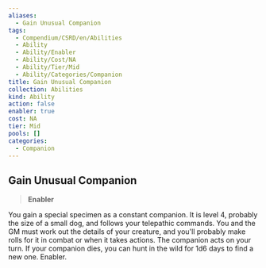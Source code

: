 ```yaml
---
aliases:
  - Gain Unusual Companion
tags:
  - Compendium/CSRD/en/Abilities
  - Ability
  - Ability/Enabler
  - Ability/Cost/NA
  - Ability/Tier/Mid
  - Ability/Categories/Companion
title: Gain Unusual Companion
collection: Abilities
kind: Ability
action: false
enabler: true
cost: NA
tier: Mid
pools: []
categories:
  - Companion
---
```

## Gain Unusual Companion    
>**Enabler**  
    
You gain a special specimen as a constant companion. It is level 4, probably the size of a small dog, and follows your telepathic commands. You and the GM must work out the details of your creature, and you'll probably make rolls for it in combat or when it takes actions. The companion acts on your turn. If your companion dies, you can hunt in the wild for 1d6 days to find a new one. Enabler.